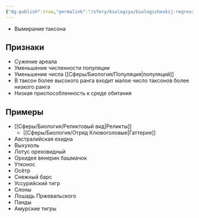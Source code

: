 ```yaml
---
{"dg-publish":true,"permalink":"/sfery/biologiya/biologicheskij-regress/","tags":["Эволюция"]}
---
```


- Вымирание таксона 
## Признаки 
- Сужение ареала 
- Уменьшение численности популяции 
- Уменьшение числа [[Сферы/Биология/Популяция\|популяций]]
- В таксон более высокого ранга входит малое число таксонов более низкого ранга 
- Низкая приспособленность к среде обитания 
## Примеры 
- [[Сферы/Биология/Реликтовый вид\|Реликты]]
	- [[Сферы/Биология/Отряд Клювоголовые\|Гаттерия]]
- Австралийская ехидна 
- Выхухоль 
- Лотус ореховидный 
- Орхидея венерин башмачок 
- Утконос 
- Осётр 
- Снежный барс 
- Уссурийский тигр
- Слоны 
- Лошадь Пржевальского 
- Панды 
- Амурские тигры 